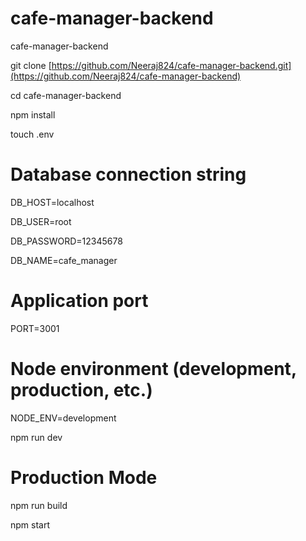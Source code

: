 # cafe-manager-backend
cafe-manager-backend

git clone [https://github.com/Neeraj824/cafe-manager-backend.git](https://github.com/Neeraj824/cafe-manager-backend)

cd cafe-manager-backend

npm install


touch .env

# Database connection string
DB_HOST=localhost

DB_USER=root

DB_PASSWORD=12345678

DB_NAME=cafe_manager


# Application port
PORT=3001

# Node environment (development, production, etc.)
NODE_ENV=development

npm run dev

# Production Mode

npm run build

npm start
